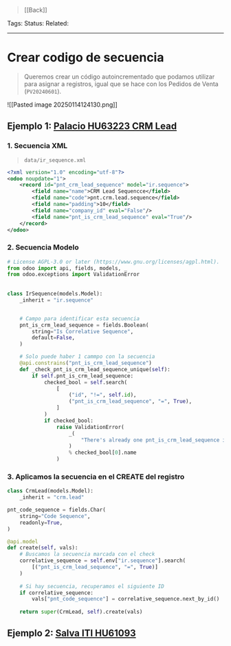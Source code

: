 > [[Back]]

Tags: 
Status: 
Related: 

___

# Crear codigo de secuencia

> Queremos crear un código autoincrementado que podamos utilizar para asignar a registros, igual que se hace con los Pedidos de Venta (`PV20240601`).

![[Pasted image 20250114124130.png]]

## Ejemplo 1: [Palacio HU63223 CRM Lead](https://github.com/puntsistemes/palacio-congresos_odoo/pull/99)

### 1. Secuencia XML
> `data/ir_sequence.xml`
```xml
<?xml version="1.0" encoding="utf-8"?>  
<odoo noupdate="1">  
    <record id="pnt_crm_lead_sequence" model="ir.sequence">  
        <field name="name">CRM Lead Sequencce</field>  
        <field name="code">pnt.crm.lead.sequence</field>
        <field name="padding">10</field>
        <field name="company_id" eval="False"/>  
        <field name="pnt_is_crm_lead_sequence" eval="True"/>  
    </record>  
</odoo>
```

### 2. Secuencia Modelo

```python
# License AGPL-3.0 or later (https://www.gnu.org/licenses/agpl.html).  
from odoo import api, fields, models, _  
from odoo.exceptions import ValidationError  
  
  
class IrSequence(models.Model):  
    _inherit = "ir.sequence"  


	# Campo para identificar esta secuencia
    pnt_is_crm_lead_sequence = fields.Boolean(  
        string="Is Correlative Sequence",  
        default=False,  
    )  

	# Solo puede haber 1 cammpo con la secuencia
    @api.constrains("pnt_is_crm_lead_sequence")  
    def _check_pnt_is_crm_lead_sequence_unique(self):  
        if self.pnt_is_crm_lead_sequence:  
            checked_bool = self.search(  
                [  
                    ("id", "!=", self.id),  
                    ("pnt_is_crm_lead_sequence", "=", True),  
                ]  
            )  
            if checked_bool:  
                raise ValidationError(  
                    _(  
                        "There's already one pnt_is_crm_lead_sequence is checked. Reference : %s"  
                    )  
                    % checked_bool[0].name  
                )
```

### 3. Aplicamos la secuencia en el CREATE del registro

```python
class CrmLead(models.Model):  
    _inherit = "crm.lead"

pnt_code_sequence = fields.Char(  
    string="Code Sequence",  
    readonly=True,  
)

@api.model  
def create(self, vals): 
	# Buscamos la secuencia marcada con el check
    correlative_sequence = self.env["ir.sequence"].search(  
        [("pnt_is_crm_lead_sequence", "=", True)]  
    )  
	
	# Si hay secuencia, recuperamos el siguiente ID
    if correlative_sequence:  
        vals["pnt_code_sequence"] = correlative_sequence.next_by_id()  
        
    return super(CrmLead, self).create(vals)

```

## Ejemplo 2: [Salva ITI HU61093 ](https://github.com/puntsistemes/iti_odoo/commit/16f49b09f4a9c122b64fba2f61120986ef5cef92#diff-bb630b94783e1a8d78adc92d817dd073f969b3e96abb8003ea5a25d4355536a0R1)